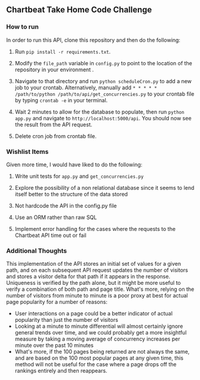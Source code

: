 ## Chartbeat Take Home Code Challenge

### How to run

In order to run this API, clone this repository and then do the following: 

1. Run `pip install -r requirements.txt`.
2. Modify the `file_path` variable in `config.py` to point to the location of the repository in your environment .

3. Navigate to that directory and run `python scheduleCron.py` to add a new job to your crontab. Alternatively, manually add `* * * * * /path/to/python /path/to/api/get_concurrencies.py` to your crontab file by typing `crontab -e` in your terminal. 

4. Wait 2 minutes to allow for the database to populate, then run `python app.py` and navigate to `http://localhost:5000/api`. You should now see the result from the API request.

5. Delete cron job from crontab file.

### Wishlist Items

Given more time, I would have liked to do the following:

1. Write unit tests for `app.py` and `get_concurrencies.py`

2. Explore the possibility of a non relational database since it seems to lend itself better to the structure of the data stored

3. Not hardcode the API in the config.py file 

4. Use an ORM rather than raw SQL

5. Implement error handling for the cases where the requests to the Chartbeat API time out or fail

### Additional Thoughts 

This implementation of the API stores an initial set of values for a given path, and on each subsequent API request updates the number of visitors and stores a visitor delta for that path if it appears in the response. Uniqueness is verified by the path alone, but it might be more useful to verify a combination of both path and page title. What's more, relying on the number of visitors from minute to minute is a poor proxy at best for actual page popularity for a number of reasons: 

- User interactions on a page could be a better indicator of actual popularity than just the number of visitors
- Looking at a minute to minute differential will almost certainly ignore general trends over time, and we could probably get a more insightful measure by taking a moving average of concurrency increases per minute over the past 10 minutes
- What's more, if the 100 pages being returned are not always the same, and are based on the 100 most popular pages at any given time, this method will not be useful for the case where a page drops off the rankings entirely and then reappears.
